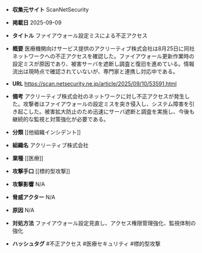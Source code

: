 - **収集元サイト**
ScanNetSecurity

- **掲載日**
2025-09-09

- **タイトル**
ファイアウォール設定ミスによる不正アクセス

- **概要**
医療機関向けサービス提供のアクリーティブ株式会社は8月25日に同社ネットワークへの不正アクセスを確認した。ファイアウォール更新作業時の設定ミスが原因であり、被害サーバを遮断し調査と復旧を進めている。情報流出は現時点で確認されていないが、専門家と連携し対応中である。

- **URL**
https://scan.netsecurity.ne.jp/article/2025/09/10/53591.html

- **備考**
アクリーティブ株式会社のネットワークに対し不正アクセスが発生した。攻撃者はファイアウォールの設定ミスを突き侵入し、システム障害を引き起こした。被害拡大防止のため迅速にサーバ遮断と調査を実施し、今後も継続的な監視と対策強化が必要である。

- **分類**
[[他組織インシデント]]

- **組織名**
アクリーティブ株式会社

- **業種**
[[医療]]

- **攻撃手口**
[[標的型攻撃]]

- **攻撃影響**
N/A

- **脅威アクター**
N/A

- **原因**
N/A

- **対処方法**
ファイアウォール設定見直し、アクセス権限管理強化、監視体制の強化

- **ハッシュタグ**
#不正アクセス #医療セキュリティ #標的型攻撃
